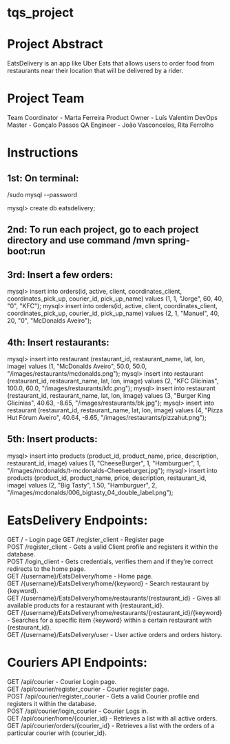 # tqs_project




# Project Abstract
EatsDelivery is an app like Uber Eats that allows users to order food from restaurants near their location that will be delivered by a rider.

# Project Team

Team Coordinator - Marta Ferreira
Product Owner - Luís Valentim
DevOps Master - Gonçalo Passos
QA Engineer - João Vasconcelos, Rita Ferrolho

# Instructions

## 1st: On terminal:

/sudo mysql --password

mysql> create db eatsdelivery;


## 2nd: To run each project, go to each project directory and use command /mvn spring-boot:run

## 3rd: Insert a few orders:

mysql> insert into orders(id, active, client, coordinates_client, coordinates_pick_up, courier_id, pick_up_name) values (1, 1, "Jorge", 60, 40, "0", "KFC");
mysql> insert into orders(id, active, client, coordinates_client, coordinates_pick_up, courier_id, pick_up_name) values (2, 1, "Manuel", 40, 20, "0", "McDonalds Aveiro");

## 4th: Insert restaurants:

mysql> insert into restaurant (restaurant_id, restaurant_name, lat, lon, image) values (1, "McDonalds Aveiro", 50.0, 50.0, "/images/restaurants/mcdonalds.png");
mysql> insert into restaurant (restaurant_id, restaurant_name, lat, lon, image) values (2, "KFC Glicínias", 100.0, 60.0, "/images/restaurants/kfc.png");
mysql> insert into restaurant (restaurant_id, restaurant_name, lat, lon, image) values (3, "Burger King Glicínias", 40.63, -8.65, "/images/restaurants/bk.jpg");
mysql> insert into restaurant (restaurant_id, restaurant_name, lat, lon, image) values (4, "Pizza Hut Fórum Aveiro", 40.64, -8.65, "/images/restaurants/pizzahut.png");


## 5th: Insert products:

mysql> insert into products (product_id, product_name, price, description, restaurant_id, image) values (1, "CheeseBurger", 1, "Hamburguer", 1, "/images/mcdonalds/t-mcdonalds-Cheeseburger.jpg");
mysql> insert into products (product_id, product_name, price, description, restaurant_id, image) values (2, "Big Tasty", 1.50, "Hamburguer", 2, "/images/mcdonalds/006_bigtasty_04_double_label.png");

# EatsDelivery Endpoints:

GET / - Login page
GET /register_client - Register page<br>
POST /register_client - Gets a valid Client profile and registers it within the database.<br>
POST /login_client - Gets credentials, verifies them and if they’re correct redirects to the home page.<br>
GET /{username}/EatsDelivery/home - Home page.<br>
GET /{username}/EatsDelivery/home/{keyword} - Search restaurant by {keyword}.<br>
GET /{username}/EatsDelivery/home/restaurants/{restaurant_id} - Gives all available products for a restaurant with {restaurant_id}.<br>
GET /{username}/EatsDelivery/home/restaurants/{restaurant_id}/{keyword} - Searches for a specific item {keyword} within a certain restaurant with {restaurant_id}.<br>
GET /{username}/EatsDelivery/user - User active orders and orders history.<br>

# Couriers API Endpoints:

GET /api/courier - Courier Login page. <br>
GET /api/courier/register_courier - Courier register page. <br>
POST /api/courier/register_courier - Gets a valid Courier profile and registers it within the database. <br>
POST /api/courier/login_courier - Courier Logs in. <br>
GET /api/courier/home/{courier_id}  -  Retrieves a list with all active orders. <br>
GET /api/courier/orders/{courier_id}  -  Retrieves a list with the orders of a particular courier with {courier_id}. <br>






